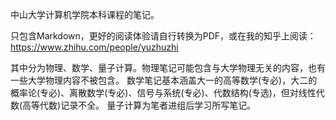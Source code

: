 中山大学计算机学院本科课程的笔记。

只包含Markdown，更好的阅读体验请自行转换为PDF，或在我的知乎上阅读：https://www.zhihu.com/people/yuzhuzhi

其中分为物理、数学、量子计算。物理笔记可能包含与大学物理无关的内容，也有一些大学物理内容不被包含。
数学笔记基本涵盖大一的高等数学(专必)，大二的概率论(专必)、离散数学(专必)、信号与系统(专必)、代数结构(专选)，但对线性代数(高等代数)记录不全。
量子计算为笔者进组后学习所写笔记。
